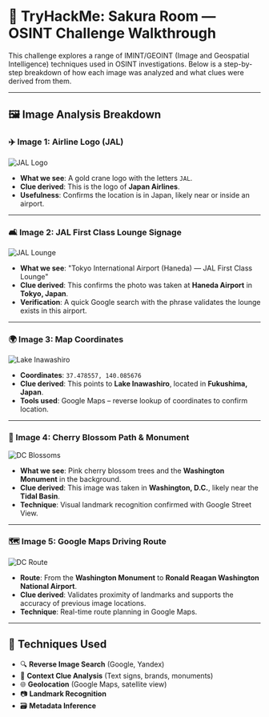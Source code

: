 
# 🌸 TryHackMe: Sakura Room — OSINT Challenge Walkthrough

This challenge explores a range of IMINT/GEOINT (Image and Geospatial Intelligence) techniques used in OSINT investigations. Below is a step-by-step breakdown of how each image was analyzed and what clues were derived from them.

---

## 🖼️ Image Analysis Breakdown

### ✈️ Image 1: Airline Logo (JAL)

![JAL Logo](images/jal-logo.png)

- **What we see**: A gold crane logo with the letters `JAL`.
- **Clue derived**: This is the logo of **Japan Airlines**.
- **Usefulness**: Confirms the location is in Japan, likely near or inside an airport.

---

### 🛋️ Image 2: JAL First Class Lounge Signage

![JAL Lounge](images/jal-lounge.png)

- **What we see**: "Tokyo International Airport (Haneda) — JAL First Class Lounge"
- **Clue derived**: This confirms the photo was taken at **Haneda Airport** in **Tokyo, Japan**.
- **Verification**: A quick Google search with the phrase validates the lounge exists in this airport.

---

### 🌍 Image 3: Map Coordinates

![Lake Inawashiro](images/lake-inawashiro.png)

- **Coordinates**: `37.478557, 140.085676`
- **Clue derived**: This points to **Lake Inawashiro**, located in **Fukushima, Japan**.
- **Tools used**: Google Maps – reverse lookup of coordinates to confirm location.

---

### 🌸 Image 4: Cherry Blossom Path & Monument

![DC Blossoms](images/dc-blossoms.png)

- **What we see**: Pink cherry blossom trees and the **Washington Monument** in the background.
- **Clue derived**: This image was taken in **Washington, D.C.**, likely near the **Tidal Basin**.
- **Technique**: Visual landmark recognition confirmed with Google Street View.

---

### 🗺️ Image 5: Google Maps Driving Route

![DC Route](images/washington-monument-to-airport.png)

- **Route**: From the **Washington Monument** to **Ronald Reagan Washington National Airport**.
- **Clue derived**: Validates proximity of landmarks and supports the accuracy of previous image locations.
- **Technique**: Real-time route planning in Google Maps.

---

## 🧠 Techniques Used

- 🔍 **Reverse Image Search** (Google, Yandex)
- 🧾 **Context Clue Analysis** (Text signs, brands, monuments)
- 🌐 **Geolocation** (Google Maps, satellite view)
- 📷 **Landmark Recognition**
- 🗃️ **Metadata Inference**
